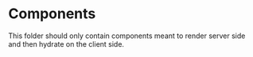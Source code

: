 # Components

This folder should only contain components meant to render server side and then hydrate on the client side.

